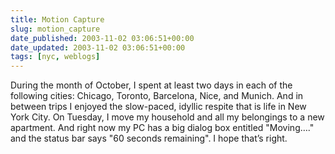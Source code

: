 ```yaml
---
title: Motion Capture
slug: motion_capture
date_published: 2003-11-02 03:06:51+00:00
date_updated: 2003-11-02 03:06:51+00:00
tags: [nyc, weblogs]
---
```

During the month of October, I spent at least two days in each of the following cities: Chicago, Toronto, Barcelona, Nice, and Munich. And in between trips I enjoyed the slow-paced, idyllic respite that is life in New York City. On Tuesday, I move my household and all my belongings to a new apartment. And right now my PC has a big dialog box entitled "Moving…." and the status bar says "60 seconds remaining". I hope that’s right.
